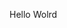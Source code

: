 Hello Wolrd






























































































































































































































































































































































































































































































































































































































































































































































































































































































































































































































































































































































































































































































































































































































































































































































































































































































































































































































































































































































































































































































































































































































































































































































































































































































































































































































































































































































































































































































































































































































































































































































































































































































































































































































































































































































































































































































































































































































































































































































































































































































































































































































































































































































































































































































































































































































































































































































































































































































































































































































































































































































































































































































































































































































































































































































































































































































































































































